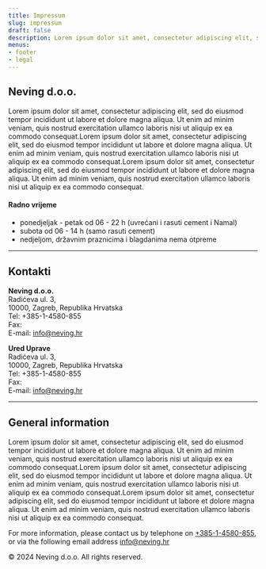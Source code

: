 ```yaml
---
title: Impressum
slug: impressum
draft: false
description: Lorem ipsum dolor sit amet, consectetur adipiscing elit, sed do eiusmod tempor incididunt ut labore et dolore magna aliqua. Ut enim ad minim veniam, quis nostrud exercitation ullamco laboris nisi ut aliquip ex ea commodo consequat.
menus: 
- footer
- legal
---
```


## Neving d.o.o.

Lorem ipsum dolor sit amet, consectetur adipiscing elit, sed do eiusmod tempor incididunt ut labore et dolore magna aliqua. Ut enim ad minim veniam, quis nostrud exercitation ullamco laboris nisi ut aliquip ex ea commodo consequat.Lorem ipsum dolor sit amet, consectetur adipiscing elit, sed do eiusmod tempor incididunt ut labore et dolore magna aliqua. Ut enim ad minim veniam, quis nostrud exercitation ullamco laboris nisi ut aliquip ex ea commodo consequat.Lorem ipsum dolor sit amet, consectetur adipiscing elit, sed do eiusmod tempor incididunt ut labore et dolore magna aliqua. Ut enim ad minim veniam, quis nostrud exercitation ullamco laboris nisi ut aliquip ex ea commodo consequat.

#### Radno vrijeme

* ponedjeljak - petak od 06 - 22 h (uvrećani i rasuti cement i Namal)
* subota od 06 - 14 h (samo rasuti cement)
* nedjeljom, državnim praznicima i blagdanima nema otpreme

***

## Kontakti

**Neving d.o.o.**  
Radićeva ul. 3,  
10000, Zagreb, Republika Hrvatska  
Tel: +385-1-4580-855  
Fax:  
E-mail: [info@neving.hr](mailto:info@neving.hr)

**Ured Uprave**  
Radićeva ul. 3,  
10000, Zagreb, Republika Hrvatska  
Tel: +385-1-4580-855  
Fax:  
E-mail: [info@neving.hr](mailto:info@neving.hr)

***

## General information

Lorem ipsum dolor sit amet, consectetur adipiscing elit, sed do eiusmod tempor incididunt ut labore et dolore magna aliqua. Ut enim ad minim veniam, quis nostrud exercitation ullamco laboris nisi ut aliquip ex ea commodo consequat.Lorem ipsum dolor sit amet, consectetur adipiscing elit, sed do eiusmod tempor incididunt ut labore et dolore magna aliqua. Ut enim ad minim veniam, quis nostrud exercitation ullamco laboris nisi ut aliquip ex ea commodo consequat.Lorem ipsum dolor sit amet, consectetur adipiscing elit, sed do eiusmod tempor incididunt ut labore et dolore magna aliqua. Ut enim ad minim veniam, quis nostrud exercitation ullamco laboris nisi ut aliquip ex ea commodo consequat.

For more information, please contact us by telephone on [+385-1-4580-855](tel:+385-1-4580-855), or via the following email address [info@neving.hr](mailto:info@neving.hr)

© 2024 Neving d.o.o. All rights reserved.
